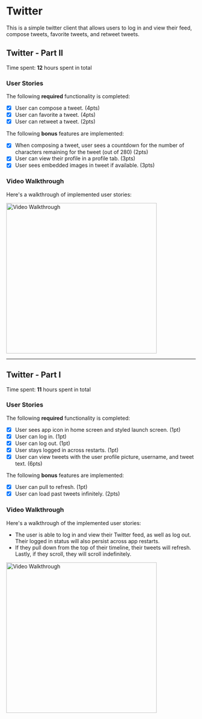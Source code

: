 # Twitter

This is a simple twitter client that allows users to log in and view their feed, compose tweets, favorite tweets, and retweet tweets.

## Twitter - Part II

Time spent: **12** hours spent in total

### User Stories

The following **required** functionality is completed:

- [x] User can compose a tweet. (4pts)
- [x] User can favorite a tweet. (4pts)
- [x] User can retweet a tweet. (2pts)

The following **bonus** features are implemented:

- [x] When composing a tweet, user sees a countdown for the number of characters remaining for the tweet (out of 280) (2pts)
- [x] User can view their profile in a profile tab. (3pts)
- [x] User sees embedded images in tweet if available. (3pts)

### Video Walkthrough

Here's a walkthrough of implemented user stories:

<img src='https://github.com/bryandevelops/Twitter/blob/master/demo2.gif' title='Video Walkthrough' width='400' alt='Video Walkthrough' />

---

## Twitter - Part I

Time spent: **11** hours spent in total

### User Stories

The following **required** functionality is completed:

- [x] User sees app icon in home screen and styled launch screen. (1pt)
- [x] User can log in. (1pt)
- [x] User can log out. (1pt)
- [x] User stays logged in across restarts. (1pt)
- [x] User can view tweets with the user profile picture, username, and tweet text. (6pts)

The following **bonus** features are implemented:

- [x] User can pull to refresh. (1pt)
- [x] User can load past tweets infinitely. (2pts)

### Video Walkthrough

Here's a walkthrough of the implemented user stories:

- The user is able to log in and view their Twitter feed, as well as log out. Their logged in status will also persist across app restarts. 
- If they pull down from the top of their timeline, their tweets will refresh. Lastly, if they scroll, they will scroll indefinitely.

<img src='https://github.com/bryandevelops/Twitter/blob/master/demo.gif' title='Video Walkthrough' width='400' alt='Video Walkthrough' />

